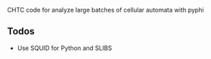 CHTC code for analyze large batches of cellular automata with pyphi

## Todos
- Use SQUID for Python and SLIBS
